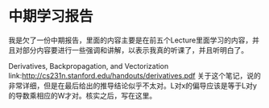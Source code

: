 # 中期学习报告

我是欠了一份中期报告，里面的内容主要是在前五个Lecture里面学习的内容，并且对部分内容要进行一些强调和讲解，以表示我真的听课了，并且听明白了。

Derivatives, Backpropagation, and Vectorization
link:http://cs231n.stanford.edu/handouts/derivatives.pdf
关于这个笔记，说的非常详细，但是在最后给出的推导结论似乎不太对。L对x的偏导应该是等于L对y的导数乘相应的W才对。核实之后，写在这里。

